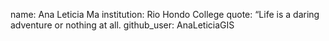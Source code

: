 name: Ana Leticia Ma
institution: Rio Hondo College 
quote: “Life is a daring adventure or nothing at all.
github_user: AnaLeticiaGIS
